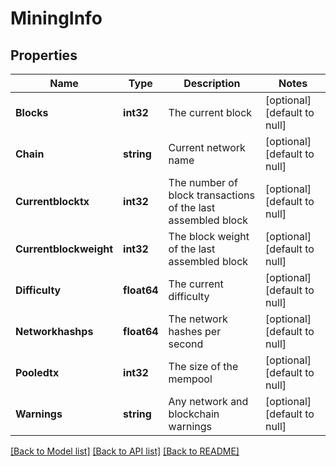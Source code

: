 # MiningInfo

## Properties
Name | Type | Description | Notes
------------ | ------------- | ------------- | -------------
**Blocks** | **int32** | The current block | [optional] [default to null]
**Chain** | **string** | Current network name | [optional] [default to null]
**Currentblocktx** | **int32** | The number of block transactions of the last assembled block | [optional] [default to null]
**Currentblockweight** | **int32** | The block weight of the last assembled block | [optional] [default to null]
**Difficulty** | **float64** | The current difficulty | [optional] [default to null]
**Networkhashps** | **float64** | The network hashes per second | [optional] [default to null]
**Pooledtx** | **int32** | The size of the mempool | [optional] [default to null]
**Warnings** | **string** | Any network and blockchain warnings | [optional] [default to null]

[[Back to Model list]](../README.md#documentation-for-models) [[Back to API list]](../README.md#documentation-for-api-endpoints) [[Back to README]](../README.md)


